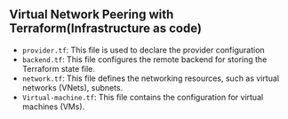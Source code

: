 ## Virtual Network Peering with Terraform(Infrastructure as code)

- `provider.tf`: This file is used to declare the provider configuration
- `backend.tf`: This file configures the remote backend for storing the Terraform state file.
- `network.tf`: This file defines the networking resources, such as virtual networks (VNets), subnets. 
-  `Virtual-machine.tf`: This file contains the configuration for virtual machines (VMs).
